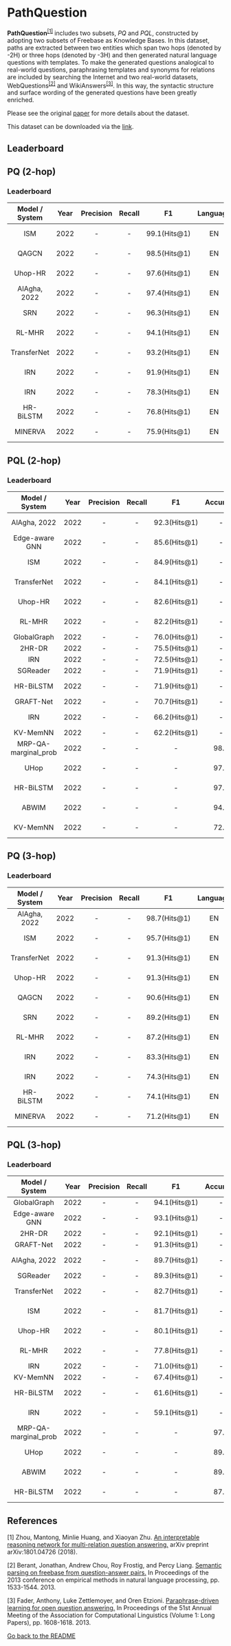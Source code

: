 # PathQuestion 

**PathQuestion**<sup>[[1]](#myfootnote1)</sup> includes two subsets, *PQ* and *PQL*, constructed by adopting two subsets of Freebase as Knowledge Bases. In this dataset, paths are extracted between two entities 
which span two hops (denoted by -2H) or three hops (denoted by -3H) and then generated natural language questions with templates. To make the generated questions analogical to real-world questions, paraphrasing templates and synonyms for relations are included by searching 
the Internet and two real-world datasets, WebQuestions<sup>[[2]](#myfootnote2)</sup> and WikiAnswers<sup>[[3]](#myfootnote3)</sup>. In this way, the syntactic structure and surface wording of the generated questions have been greatly enriched.

Please see the original [paper](https://arxiv.org/abs/1801.04726) for more details about the dataset.

This dataset can be downloaded via the [link](https://github.com/zmtkeke/IRN). 

## Leaderboard 

## PQ (2-hop)

### Leaderboard

| Model / System | Year |Precision|Recall|      F1      |Language|                            Reported by                            |
|:--------------:|:----:|:-------:|:----:|:------------:|:------:|:-----------------------------------------------------------------:|
|     ISM      | 2022 |    -    |  -   | 99.1(Hits@1) | EN  |    [AlAgha, 2022](https://ieeexplore.ieee.org/stamp/stamp.jsp?arnumber=9834917)             |
|     QAGCN      | 2022 |    -    |  -   | 98.5(Hits@1) | EN  |            [Wang et al.](https://arxiv.org/pdf/2206.01818.pdf)             |
|  Uhop-HR| 2022 |    -    |  -   | 97.6(Hits@1) | EN  |    [AlAgha, 2022](https://ieeexplore.ieee.org/stamp/stamp.jsp?arnumber=9834917)   |
|  AlAgha, 2022| 2022 |    -    |  -   | 97.4(Hits@1) | EN  |    [AlAgha, 2022](https://ieeexplore.ieee.org/stamp/stamp.jsp?arnumber=9834917)   |
|      SRN       | 2022 |    -    |  -   | 96.3(Hits@1) | EN  |            [Wang et al.](https://arxiv.org/pdf/2206.01818.pdf)             |
|  RL-MHR| 2022 |    -    |  -   | 94.1(Hits@1) | EN  |    [AlAgha, 2022](https://ieeexplore.ieee.org/stamp/stamp.jsp?arnumber=9834917)   |
|  TransferNet| 2022 |    -    |  -   | 93.2(Hits@1) | EN  |    [AlAgha, 2022](https://ieeexplore.ieee.org/stamp/stamp.jsp?arnumber=9834917)   |
|      IRN       | 2022 |    -    |  -   | 91.9(Hits@1) | EN  |            [Wang et al.](https://arxiv.org/pdf/2206.01818.pdf)             |
|  IRN| 2022 |    -    |  -   | 78.3(Hits@1) | EN  |    [AlAgha, 2022](https://ieeexplore.ieee.org/stamp/stamp.jsp?arnumber=9834917)   |
|  HR-BiLSTM| 2022 |    -    |  -   | 76.8(Hits@1) | EN  |    [AlAgha, 2022](https://ieeexplore.ieee.org/stamp/stamp.jsp?arnumber=9834917)   |
|    MINERVA     | 2022 |    -    |  -   | 75.9(Hits@1) | EN  |            [Wang et al.](https://arxiv.org/pdf/2206.01818.pdf)             |


## PQL (2-hop)

### Leaderboard

| Model / System | Year |Precision|Recall|      F1    | Accuracy| Language|                            Reported by                            |
|:--------------:|:----:|:-------:|:----:|:----------:|:------:|:------:|:-----------------------------------------------------------------:|
|  AlAgha, 2022 | 2022 |   -      |  -   | 92.3(Hits@1)|  -     | EN     |  [AlAgha, 2022](https://ieeexplore.ieee.org/stamp/stamp.jsp?arnumber=9834917)   |
| Edge-aware GNN | 2022 |     -   |  -   |85.6(Hits@1) |    -   |    EN  |    [Zhang](https://downloads.hindawi.com/journals/cin/2022/4734179.pdf)   |
|     ISM      | 2022 |    -    |  -   | 84.9(Hits@1) |  -   | EN  |    [AlAgha, 2022](https://ieeexplore.ieee.org/stamp/stamp.jsp?arnumber=9834917)             |
|  TransferNet| 2022 |    -    |  -   | 84.1(Hits@1) | -   |  EN  |    [AlAgha, 2022](https://ieeexplore.ieee.org/stamp/stamp.jsp?arnumber=9834917)   |
|  Uhop-HR| 2022 |    -    |  -   | 82.6(Hits@1) |  -   | EN  |    [AlAgha, 2022](https://ieeexplore.ieee.org/stamp/stamp.jsp?arnumber=9834917)   |
|  RL-MHR| 2022 |    -    |  -   | 82.2(Hits@1) |  -   | EN  |    [AlAgha, 2022](https://ieeexplore.ieee.org/stamp/stamp.jsp?arnumber=9834917)   |
| GlobalGraph| 2022 | -   |  -   |76.0(Hits@1) |  -   | EN  |   [Zhang](https://downloads.hindawi.com/journals/cin/2022/4734179.pdf)   |
| 2HR-DR     | 2022 | -   |  -    |75.5(Hits@1) |  -   | EN  |   [Zhang](https://downloads.hindawi.com/journals/cin/2022/4734179.pdf)  |
| IRN        | 2022 | -   |  -    |72.5(Hits@1) |  -   | EN  |   [Zhang](https://downloads.hindawi.com/journals/cin/2022/4734179.pdf)  |
| SGReader    | 2022 | -   |  -    |71.9(Hits@1) |  -   | EN  |   [Zhang](https://downloads.hindawi.com/journals/cin/2022/4734179.pdf)  |
|  HR-BiLSTM| 2022 |    -    |  -   | 71.9(Hits@1) |  -   | EN  |    [AlAgha, 2022](https://ieeexplore.ieee.org/stamp/stamp.jsp?arnumber=9834917)   |
| GRAFT-Net    | 2022 | -   |  -    |70.7(Hits@1) |  -   | EN  |   [Zhang](https://downloads.hindawi.com/journals/cin/2022/4734179.pdf)  |
|  IRN| 2022 |    -    |  -   | 66.2(Hits@1) |  -   | EN  |    [AlAgha, 2022](https://ieeexplore.ieee.org/stamp/stamp.jsp?arnumber=9834917)   |
| KV-MemNN   | 2022 | -   |  -  |62.2(Hits@1) |  -   | EN  |   [Zhang](https://downloads.hindawi.com/journals/cin/2022/4734179.pdf)  |
|  MRP-QA-marginal_prob | 2022 |  - |  - |    -      |  98.4  | EN     |  [Wang et al.](https://aclanthology.org/2022.naacl-main.294.pdf)   |
|  UHop | 2022 |  - |  - |    -      |  97.5  | EN     |  [Wang et al.](https://aclanthology.org/2022.naacl-main.294.pdf)   |
|  HR-BiLSTM | 2022 |  - |  - |    -      |  97.5  | EN     |  [Wang et al.](https://aclanthology.org/2022.naacl-main.294.pdf)   |
| ABWIM | 2022 |  - |  - |    -      |  94.3  | EN     |  [Wang et al.](https://aclanthology.org/2022.naacl-main.294.pdf)   |
| KV-MemNN | 2022 |  - |  - |    -      |  72.2  | EN     |  [Wang et al.](https://aclanthology.org/2022.naacl-main.294.pdf)   |


## PQ (3-hop)

### Leaderboard

| Model / System | Year |Precision|Recall|      F1      |Language|                            Reported by                            |
|:--------------:|:----:|:-------:|:----:|:------------:|:------:|:-----------------------------------------------------------------:|
|  AlAgha, 2022| 2022 |    -    |  -   | 98.7(Hits@1) | EN  |    [AlAgha, 2022](https://ieeexplore.ieee.org/stamp/stamp.jsp?arnumber=9834917)   |
|     ISM      | 2022 |    -    |  -   | 95.7(Hits@1) | EN  |    [AlAgha, 2022](https://ieeexplore.ieee.org/stamp/stamp.jsp?arnumber=9834917)             |
|  TransferNet| 2022 |    -    |  -   | 91.3(Hits@1) | EN  |    [AlAgha, 2022](https://ieeexplore.ieee.org/stamp/stamp.jsp?arnumber=9834917)   |
|  Uhop-HR| 2022 |    -    |  -   | 91.3(Hits@1) | EN  |    [AlAgha, 2022](https://ieeexplore.ieee.org/stamp/stamp.jsp?arnumber=9834917)   |
|     QAGCN      | 2022 |    -    |  -   | 90.6(Hits@1) | EN  |            [Wang et al.](https://arxiv.org/pdf/2206.01818.pdf)             |
|      SRN       | 2022 |    -    |  -   | 89.2(Hits@1) | EN  |            [Wang et al.](https://arxiv.org/pdf/2206.01818.pdf)             |
|  RL-MHR| 2022 |    -    |  -   | 87.2(Hits@1) | EN  |    [AlAgha, 2022](https://ieeexplore.ieee.org/stamp/stamp.jsp?arnumber=9834917)   |
|      IRN       | 2022 |    -    |  -   | 83.3(Hits@1) | EN  |            [Wang et al.](https://arxiv.org/pdf/2206.01818.pdf)             |
|  IRN| 2022 |    -    |  -   | 74.3(Hits@1) | EN  |    [AlAgha, 2022](https://ieeexplore.ieee.org/stamp/stamp.jsp?arnumber=9834917)   |
|  HR-BiLSTM| 2022 |    -    |  -   | 74.1(Hits@1) | EN  |    [AlAgha, 2022](https://ieeexplore.ieee.org/stamp/stamp.jsp?arnumber=9834917)   |
|    MINERVA     | 2022 |    -    |  -   | 71.2(Hits@1)  | EN  |            [Wang et al.](https://arxiv.org/pdf/2206.01818.pdf)             |


## PQL (3-hop)

### Leaderboard

| Model / System | Year |Precision|Recall|      F1      |Accuracy| Language|                            Reported by                            |
|:--------------:|:----:|:-------:|:----:|:------------:|:------:|:------:|:-----------------------------------------------------------------:|
| GlobalGraph     | 2022 | -      |  -   |94.1(Hits@1) |        -| EN  |    [Zhang](https://downloads.hindawi.com/journals/cin/2022/4734179.pdf)   |
| Edge-aware GNN  | 2022 | -      | -    |93.1(Hits@1) |        -|EN  |    [Zhang](https://downloads.hindawi.com/journals/cin/2022/4734179.pdf)   |
| 2HR-DR          | 2022 | -      |  -   |92.1(Hits@1) |        -| EN  |   [Zhang](https://downloads.hindawi.com/journals/cin/2022/4734179.pdf)  |
| GRAFT-Net       | 2022 | -      |  -   |91.3(Hits@1) |        -|EN  |   [Zhang](https://downloads.hindawi.com/journals/cin/2022/4734179.pdf)  |
|  AlAgha, 2022   | 2022 |    -   |  -   | 89.7(Hits@1) |       -|EN  |    [AlAgha, 2022](https://ieeexplore.ieee.org/stamp/stamp.jsp?arnumber=9834917)   |
| SGReader        | 2022 | -      |  -   |89.3(Hits@1) |        -|EN  |   [Zhang](https://downloads.hindawi.com/journals/cin/2022/4734179.pdf)  |
|  TransferNet    | 2022 |    -   |  -   | 82.7(Hits@1) |       -|EN  |    [AlAgha, 2022](https://ieeexplore.ieee.org/stamp/stamp.jsp?arnumber=9834917)   |
|     ISM         | 2022 |    -   |  -   | 81.7(Hits@1) |       -|EN  |  [AlAgha, 2022](https://ieeexplore.ieee.org/stamp/stamp.jsp?arnumber=9834917)             |
|  Uhop-HR        | 2022 |    -   |  -   | 80.1(Hits@1) |       -|EN  |    [AlAgha, 2022](https://ieeexplore.ieee.org/stamp/stamp.jsp?arnumber=9834917)   |
|  RL-MHR         | 2022 |    -   |  -   | 77.8(Hits@1) |       -| EN  |    [AlAgha, 2022](https://ieeexplore.ieee.org/stamp/stamp.jsp?arnumber=9834917)   |
| IRN             | 2022 | -      |  -   |71.0(Hits@1)  |       -|EN  |   [Zhang](https://downloads.hindawi.com/journals/cin/2022/4734179.pdf)  |
| KV-MemNN        | 2022 | -      |  -   |67.4(Hits@1)  |       -|EN  |   [Zhang](https://downloads.hindawi.com/journals/cin/2022/4734179.pdf)  |
|  HR-BiLSTM      | 2022 |    -   |  -   | 61.6(Hits@1) |       -| EN  |    [AlAgha, 2022](https://ieeexplore.ieee.org/stamp/stamp.jsp?arnumber=9834917)   |
|  IRN            | 2022 |    -   |  -   | 59.1(Hits@1) |-       | EN  |    [AlAgha, 2022](https://ieeexplore.ieee.org/stamp/stamp.jsp?arnumber=9834917)   |
|  MRP-QA-marginal_prob | 2022 |  - |  - |    -      |  97.8  | EN     |  [Wang et al.](https://aclanthology.org/2022.naacl-main.294.pdf)   |
|  UHop            | 2022 |  - |  - |    -      |  89.3 | EN     |  [Wang et al.](https://aclanthology.org/2022.naacl-main.294.pdf)   |
| ABWIM            | 2022 |  - |  - |    -      |  89.3  | EN     |  [Wang et al.](https://aclanthology.org/2022.naacl-main.294.pdf)   |
|  HR-BiLSTM       | 2022 |  - |  - |    -      |  87.9  | EN     |  [Wang et al.](https://aclanthology.org/2022.naacl-main.294.pdf)   |

## References 
<a name="myfootnote1">[1]</a> Zhou, Mantong, Minlie Huang, and Xiaoyan Zhu. [An interpretable reasoning network for multi-relation question answering.](https://arxiv.org/abs/1801.04726) arXiv preprint arXiv:1801.04726 (2018).

<a name="myfootnote2">[2]</a> Berant, Jonathan, Andrew Chou, Roy Frostig, and Percy Liang. [Semantic parsing on freebase from question-answer pairs.](https://aclanthology.org/D13-1160/) In Proceedings of the 2013 conference on empirical methods in natural language processing, pp. 1533-1544. 2013.

<a name="myfootnote3">[3]</a> Fader, Anthony, Luke Zettlemoyer, and Oren Etzioni. [Paraphrase-driven learning for open question answering.](https://aclanthology.org/P13-1158/) In Proceedings of the 51st Annual Meeting of the Association for Computational Linguistics (Volume 1: Long Papers), pp. 1608-1618. 2013.


[Go back to the README](../README.md)

